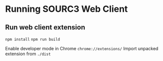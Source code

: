 # Running SOURC3 Web Client

## Run web client extension

`npm install`
`npm run build`

Enable developer mode in Chrome `chrome://extensions/`
Import unpacked extension from `./dist`
